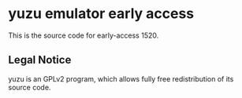yuzu emulator early access
=============

This is the source code for early-access 1520.

## Legal Notice

yuzu is an GPLv2 program, which allows fully free redistribution of its source code.